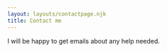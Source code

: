 ```yaml
---
layout: layouts/contactpage.njk
title: Contact me
---
```


I will be happy to get emails about any help needed.
